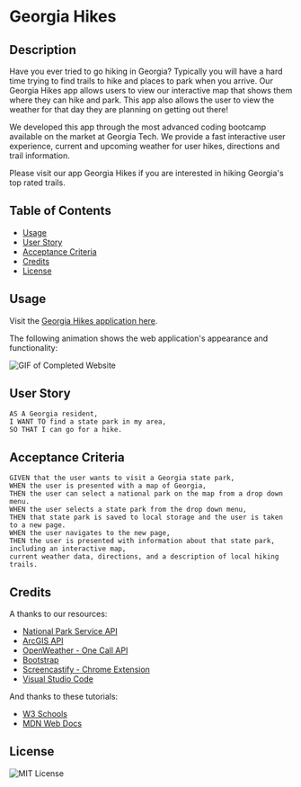 # Georgia Hikes
## Description
Have you ever tried to go hiking in Georgia? Typically you will have a hard time trying to find trails to hike and places to park when you arrive. Our Georgia Hikes app allows users to view our interactive map that shows them where they can hike and park. This app also allows the user to view the weather for that day they are planning on getting out there!

We developed this app through the most advanced coding bootcamp available on the market at Georgia Tech.
We provide a fast interactive user experience, current and upcoming weather for user hikes, directions and trail information.

Please visit our app Georgia Hikes if you are interested in hiking Georgia's top rated trails.

## Table of Contents
- [Usage](#usage)
- [User Story](#user-story)
- [Acceptance Criteria](#acceptance-criteria)
- [Credits](#credits)
- [License](#license)

## Usage
Visit the [Georgia Hikes application here](https://amachkel.github.io/GA-hikes/).

 The following animation shows the web application's appearance and functionality:

![GIF of Completed Website](assets/images/ga-hikes-screenshot.gif)

## User Story

```
AS A Georgia resident,
I WANT TO find a state park in my area,
SO THAT I can go for a hike.
```

## Acceptance Criteria

```
GIVEN that the user wants to visit a Georgia state park,
WHEN the user is presented with a map of Georgia, 
THEN the user can select a national park on the map from a drop down menu. 
WHEN the user selects a state park from the drop down menu,
THEN that state park is saved to local storage and the user is taken to a new page.
WHEN the user navigates to the new page,
THEN the user is presented with information about that state park, including an interactive map, 
current weather data, directions, and a description of local hiking trails.
```

## Credits
A thanks to our resources:
- [National Park Service API](https://www.nps.gov/subjects/developer/api-documentation.htm)
- [ArcGIS API](https://developers.arcgis.com/javascript/latest/)
- [OpenWeather - One Call API](https://openweathermap.org/api/one-call-api)
- [Bootstrap](https://getbootstrap.com/docs/5.1/getting-started/introduction/)
- [Screencastify - Chrome Extension](https://www.screencastify.com/?gclid=Cj0KCQiAgP6PBhDmARIsAPWMq6kirDwVSm0ryb7sQeSxVQuZG-G7kk9ikfSz77SBh-fA7QS9aKdyjgAaAgJGEALw_wcB)
- [Visual Studio Code](https://code.visualstudio.com/download)

And thanks to these tutorials:
- [W3 Schools](https://www.w3schools.com/)
- [MDN Web Docs](https://developer.mozilla.org/)

## License
![MIT License](https://img.shields.io/badge/license-MIT-green)

